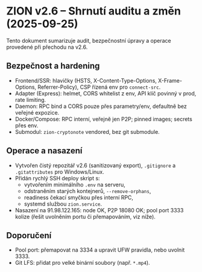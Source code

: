# ZION v2.6 – Shrnutí auditu a změn (2025-09-25)

Tento dokument sumarizuje audit, bezpečnostní úpravy a operace provedené při přechodu na v2.6.

## Bezpečnost a hardening
- Frontend/SSR: hlavičky (HSTS, X-Content-Type-Options, X-Frame-Options, Referrer-Policy), CSP řízená env pro `connect-src`.
- Adapter (Express): helmet, CORS whitelist z env, API klíč povinný v prod, rate limiting.
- Daemon: RPC bind a CORS pouze přes parametry/env, defaultně bez veřejné expozice.
- Docker/Compose: RPC interní, veřejně jen P2P; pinned images; secrets přes env.
- Submodul: `zion-cryptonote` vendored, bez git submodule.

## Operace a nasazení
- Vytvořen čistý repozitář v2.6 (sanitizovaný export), `.gitignore` a `.gitattributes` pro Windows/Linux.
- Přidán rychlý SSH deploy skript s:
  - vytvořením minimálního `.env` na serveru,
  - odstraněním starých kontejnerů, `--remove-orphans`,
  - readiness čekací smyčkou přes interní RPC,
  - systemd službou `zion.service`.
- Nasazení na 91.98.122.165: node OK, P2P 18080 OK; pool port 3333 kolize (řešit uvolněním portu či přemapováním, viz níže).

## Doporučení
- Pool port: přemapovat na 3334 a upravit UFW pravidla, nebo uvolnit 3333.
- Git LFS: přidat pro velké binární soubory (např. `*.mp4`).

